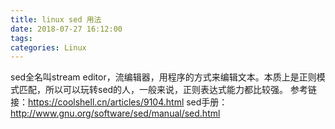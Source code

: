 ```yaml
---
title: linux sed 用法
date: 2018-07-27 16:12:00
tags:
categories: Linux
---
```


sed全名叫stream editor，流编辑器，用程序的方式来编辑文本。本质上是正则模式匹配，所以可以玩转sed的人，一般来说，正则表达式能力都比较强。
参考链接：https://coolshell.cn/articles/9104.html
sed手册：http://www.gnu.org/software/sed/manual/sed.html
